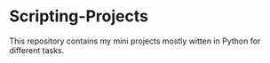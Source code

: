 # Scripting-Projects
This repository contains my mini projects mostly witten in Python for different tasks.
